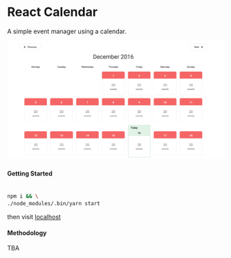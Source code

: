 # React Calendar 

A simple event manager using a calendar.

![alt text](https://github.com/Jareechang/react-calendar/blob/master/reactCalendarImage.png "sample display")

#### Getting Started 

```sh

npm i && \
./node_modules/.bin/yarn start
```

then visit [localhost](http://localhost:3000)

#### Methodology

TBA


